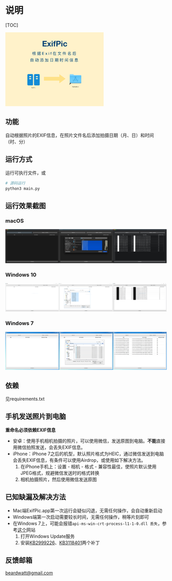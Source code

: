 # 说明

[TOC]

<img src="readme.assets/install2macOS.png" alt="install2macOS" style="zoom:30%;" />

## 功能

自动根据照片的EXIF信息，在照片文件名后添加拍摄日期（月、日）和时间（时、分）

## 运行方式

运行可执行文件，或

```bash
# 源码运行
python3 main.py
```

## 运行效果截图

### macOS

![ExifPic@macOS](readme.assets/ExifPic@macOS.jpg)

### Windows 10

![ExifPic@win10](readme.assets/ExifPic@win10.PNG)

### Windows 7

![ExifPic@win7](readme.assets/ExifPic@win7.PNG)

## 依赖

见requirements.txt

## 手机发送照片到电脑

**重命名必须依赖EXIF信息**

- 安卓：使用手机相机拍摄的照片，可以使用微信，发送原图到电脑。**不能**直接用微信拍照发送，会丢失EXIF信息。
- iPhone：iPhone 7之后的机型，默认照片格式为HEIC，通过微信发送到电脑会丢失EXIF信息，有条件可以使用Airdrop，或使用如下解决方法。
  1. 在iPhone手机上：设置 - 相机 - 格式 - 兼容性最佳，使照片默认使用JPEG格式，规避微信发送时的格式转换
  2. 相机拍摄照片，然后使用微信发送原图

## 已知缺漏及解决方法

- Mac端ExifPic.app第一次运行会疑似闪退，无需任何操作，会自动重新启动
- Windows端第一次启动需要较长时间，无需任何操作，稍等片刻即可
- 在Windows 7上，可能会报错`api-ms-win-crt-process-l1-1-0.dll 丢失`，参考[这个](https://blog.csdn.net/gangeqian2/article/details/79307416)网站
  1. 打开Windows Update服务
  2. 安装[KB2999226](https://support.microsoft.com/en-us/help/2999226/update-for-universal-c-runtime-in-windows)、[KB3118401](https://support.microsoft.com/en-us/help/3118401/update-for-universal-c-runtime-in-windows)两个补丁

## 反馈邮箱

beardwatt@gmail.com